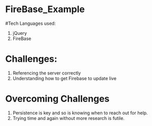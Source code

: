 # FireBase_Example

#Tech Languages used:
1. jQuery
2. FireBase

# Challenges:
1. Referencing the server correctly
2. Understanding how to get Firebase to update live

# Overcoming Challenges
1. Persistence is key and so is knowing when to reach out for help.  
2. Trying time and again without more research is futile.
